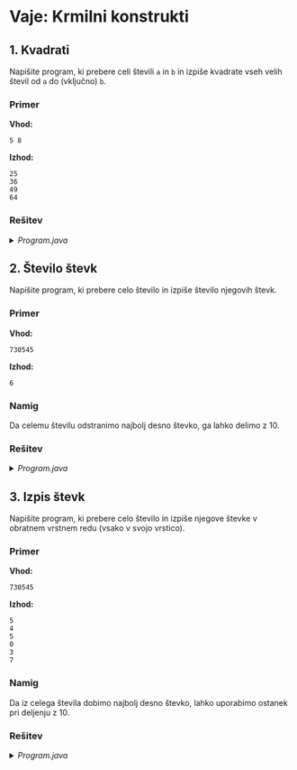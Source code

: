 # Vaje: Krmilni konstrukti

## 1. Kvadrati

Napišite program, ki prebere celi števili `a` in `b` in izpiše kvadrate vseh velih števil od `a` do (vključno) `b`.

### Primer

**Vhod:**

```text
5 8
```

**Izhod:**

```text
25
36
49
64
```

### Rešitev

<details>
<summary><i>Program.java</i></summary>

```java
import java.util.Scanner;

class Program {
	public static void main (String[] args) {
		Scanner scn = new Scanner(System.in);

		// Preberemo vhod iz konzole
		int a = scn.nextInt();
		int b = scn.nextInt();

		// Izpisemo kvadrate
		for (int i = a; i <= b; i++) {
			System.out.println(i * i);
		}
	}
}
```
</details>

## 2. Število števk

Napišite program, ki prebere celo število in izpiše število njegovih števk.

### Primer

**Vhod:**

```text
730545
```

**Izhod:**

```text
6
```

### Namig

Da celemu številu odstranimo najbolj desno števko, ga lahko delimo z 10.

### Rešitev

<details>
<summary><i>Program.java</i></summary>

```java
import java.util.Scanner;

class Program {
	public static void main (String[] args) {
		Scanner scn = new Scanner(System.in);
		
		// Preberemo vhod iz konzole
		int a = scn.nextInt();
		// Pripravimo spremenljivko za belezenje stevk
		int stevec = 0;

		// Prestejemo stevke
		while (a > 0) {
			// Zabelezimo stevko
			i++;
			// Odstranimo najbolj desno stevko
			a = a / 10;
		}

		// Izpisemo rezultat
		System.out.println(i);
	}
}
```
</details>

## 3. Izpis števk

Napišite program, ki prebere celo število in izpiše njegove števke v obratnem vrstnem redu (vsako v svojo vrstico).

### Primer

**Vhod:**

```text
730545
```

**Izhod:**

```text
5
4
5
0
3
7
```

### Namig

Da iz celega števila dobimo najbolj desno števko, lahko uporabimo ostanek pri deljenju z 10.

### Rešitev

<details>
<summary><i>Program.java</i></summary>

```java
import java.util.Scanner;

class Program {
	public static void main (String[] args) {
		Scanner scn = new Scanner(System.in);
		
		// Preberemo vhod iz konzole
		int a = scn.nextInt();

		// Prestejemo stevke
		while (a > 0) {
			// Izpisemo najbolj desno stevko
			System.out.println(a % 10);
			// Odstranimo najbolj desno stevko
			a = a / 10;
		}
	}
}
```
</details>
